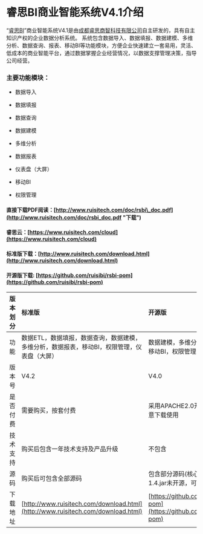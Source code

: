 # 睿思BI商业智能系统V4.1介绍

“[睿思BI](http://www.ruisitech.com/product.html)”商业智能系统V4.1是由[成都睿思商智科技有限公司](http://www.ruisibi.cn)自主研发的，具有自主知识产权的企业数据分析系统。 系统包含数据导入、数据填报、数据建模、多维分析、数据查询、报表、移动BI等功能模块，方便企业快速建立一套易用，灵活、低成本的商业智能平台，通过数据掌握企业经营情况，以数据支撑管理决策，指导公司经营。

### 主要功能模块：

* 数据导入

* 数据填报

* 数据查询

* 数据建模

* 多维分析

* 数据报表

* 仪表盘（大屏）

* 移动BI

* 权限管理

#### 直接下载PDF阅读：[http://www.ruisitech.com/doc/rsbi\_doc.pdf](http://www.ruisitech.com/doc/rsbi_doc.pdf "下载")

#### 睿思云：[https://www.ruisitech.com/cloud](https://www.ruisitech.com/cloud)

#### 标准版下载：[http://www.ruisitech.com/download.html](http://www.ruisitech.com/download.html)

#### 开源版下载:  [https://github.com/ruisibi/rsbi-pom](https://github.com/ruisibi/rsbi-pom)

| 版本划分 | 标准版 | 开源版 | SaaS版（睿思云） |
| :--- | :--- | :--- | :--- |
| 功能 | 数据ETL，数据填报，数据查询，数据建模，多维分析，数据报表，移动BI，权限管理，仪表盘（大屏） | 数据建模，多维分析，数据报表，移动BI，权限管理 | 数据ETL，数据填报，数据查询，数据建模，多维分析，移动BI，仪表盘（大屏） |
| 版本号 | V4.2 | V4.0 | V4.2 |
| 是否付费 | 需要购买，按套付费 | 采用APACHE2.0开源协议，可任意下载使用 | 按月付费，最低100元/月 |
| 技术支持 | 购买后包含一年技术支持及产品升级 | 不包含 | 在付费期间提供技术支持 |
| 源码 | 购买后可包含全部源码 | 包含部分源码\(核心代码ext3-1.4.jar未开源，可购买源码\) | 不包含源码 |
| 下载地址 | [http://www.ruisitech.com/download.html](http://www.ruisitech.com/download.html) | [https://github.com/ruisibi/rsbi-pom](https://github.com/ruisibi/rsbi-pom) | [https://www.ruisitech.com/cloud](https://www.ruisitech.com/cloud) |



